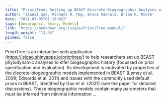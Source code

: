 ```yaml
---
title: "PrioriTree: Setting up BEAST Discrete-Biogeographic Analyses with Visualized Priors and Assessing Their Impact"
author: "Jiansi Gao, Michael R. May, Bruce Rannala, Brian R. Moore"
date: "2021-03-05T01:19:02Z"
tags: [Geographic, Shiny, Models]
link: "https://bookdown.org/jsigao/PrioriTree_manual/"
length_weight: "13.4%"
pinned: false
---
```


PrioriTree is an interactive web application (https://jsigao.shinyapps.io/prioritree/) to help researchers set up BEAST phylodynamic analyses to infer biogeographic history (focussed on prior specification and evaluation).
Its development is motivated by properties of the discrete-biogeographic models implemented in BEAST (Lemey et al. 2009; Edwards et al. 2011) and issues with the commonly used default priors in BEAST, identified by Gao et al. (2021) (see the paper for detailed discussions). These biogeographic models contain many parameters that must be inferred from minimal information ...
